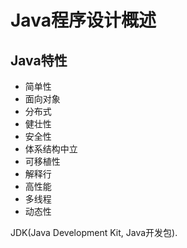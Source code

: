 # Java程序设计概述

## Java特性

- 简单性
- 面向对象
- 分布式
- 健壮性
- 安全性
- 体系结构中立
- 可移植性
- 解释行
- 高性能
- 多线程
- 动态性

JDK(Java Development Kit, Java开发包).